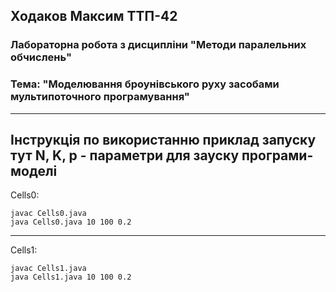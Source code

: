 ## Ходаков Максим ТТП-42
### Лабораторна робота з дисципліни "Методи паралельних обчислень"  
### Тема: "Моделювання броунівського руху засобами мультипоточного програмування"

----
Інструкція по використанню приклад запуску
тут N, K, p - параметри для зауску програми-моделі
----

Cells0:  
```
javac Cells0.java
java Cells0.java 10 100 0.2
```

----
Cells1:
```
javac Cells1.java
java Cells1.java 10 100 0.2
```
